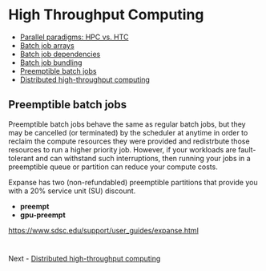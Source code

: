 # High Throughput Computing

- [Parallel paradigms: HPC vs. HTC](PARALLEL.md)
- [Batch job arrays](ARRAYS.md)
- [Batch job dependencies](DEPENDENCIES.md)
- [Batch job bundling](BUNDLING.md)
- [Preemptible batch jobs](PREEMPTIBLE.md)
- [Distributed high-throughput computing](DHTC.md)

## Preemptible batch jobs

Preemptible batch jobs behave the same as regular batch jobs, but they may be cancelled (or terminated) by the scheduler at anytime in order to reclaim the compute resources they were provided and redistrbute those resources to run a higher priority job. However, if your workloads are fault-tolerant and can withstand such interruptions, then running your jobs in a preemptible queue or partition can reduce your compute costs.

Expanse has two (non-refundabled) preemptible partitions that provide you with a 20% service unit (SU) discount. 
- **preempt**
- **gpu-preempt**

https://www.sdsc.edu/support/user_guides/expanse.html

#

Next - [Distributed high-throughput computing](DHTC.md)
